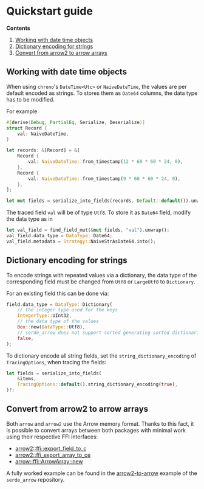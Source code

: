 # Quickstart guide

**Contents**

1. [Working with date time objects](#working-with-date-time-objects)
2. [Dictionary encoding for strings](#dictionary-encoding-for-strings)
3. [Convert from arrow2 to arrow arrays](#convert-from-arrow2-to-arrow-arrays)

## Working with date time objects

When using `chrono`'s `DateTime<Utc>` or  `NaiveDateTime`, the values are per
default encoded as strings. To stores them as  `Date64` columns, the data type
has to be modified.

For example

```rust
#[derive(Debug, PartialEq, Serialize, Deserialize)]
struct Record {
    val: NaiveDateTime,
}

let records: &[Record] = &[
    Record {
        val: NaiveDateTime::from_timestamp(12 * 60 * 60 * 24, 0),
    },
    Record {
        val: NaiveDateTime::from_timestamp(9 * 60 * 60 * 24, 0),
    },
];

let mut fields = serialize_into_fields(records, Default::default()).unwrap();
```

The traced field `val` will be of type `Utf8`. To store it as `Date64` field,
modify the data type as in

```rust
let val_field = find_field_mut(&mut fields, "val").unwrap();
val_field.data_type = DataType::Date64;
val_field.metadata = Strategy::NaiveStrAsDate64.into();
```

## Dictionary encoding for strings

To encode strings with repeated values via a dictionary, the data type of the
corresponding field must be changed from `Utf8` or `LargeUtf8` to `Dictionary`.

For an existing field this can be done via:

```rust
field.data_type = DataType::Dictionary(
    // the integer type used for the keys
    IntegerType::UInt32,
    // the data type of the values
    Box::new(DataType::Utf8),
    // serde_arrow does not support sorted generating sorted dictionaries
    false,
);
```

To dictionary encode all string fields, set the `string_dictionary_encoding` of
`TracingOptions`, when tracing the fields:

```rust
let fields = serialize_into_fields(
    &items,
    TracingOptions::default().string_dictionary_encoding(true),
)?;
```

## Convert from arrow2 to arrow arrays

Both `arrow` and `arrow2` use the Arrow memory format. Thanks to this fact, it
is possible to convert arrays between both packages with minimal work using
their respective FFI interfaces:

- [arrow2::ffi::export_field_to_c](https://docs.rs/arrow2/latest/arrow2/ffi/fn.export_field_to_c.html)
- [arrow2::ffi_export_array_to_ce](https://docs.rs/arrow2/latest/arrow2/ffi/fn.export_array_to_c.html)
- [arrow::ffi::ArrowArray::new](https://docs.rs/arrow/latest/arrow/ffi/struct.ArrowArray.html#method.new)

A fully worked example can be found in the [arrow2-to-arrow][] example of the
`serde_arrow` repository.

[arrow2-to-arrow]: https://github.com/chmp/serde_arrow/tree/main/arrow2-to-arrow
